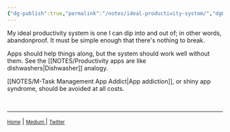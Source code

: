 ```yaml
---
{"dg-publish":true,"permalink":"/notes/ideal-productivity-system/","dgHomeLink":true,"dgPassFrontmatter":false}
---
```



My ideal productivity system is one I can dip into and out of; in other words, abandonproof. It must be simple enough that there's nothing to break.

Apps should help things along, but the system should work well without them. See the [[NOTES/Productivity apps are like dishwashers|Dishwasher]] analogy.

[[NOTES/M-Task Management App Addict|App addiction]], or shiny app syndrome, should be avoided at all costs.

<br>

---
<a href="https://plaintextpaper-less.netlify.app" style="font-size: .8em">Home</a> | <a href="https://medium.com/@miscellaneplans/about" style="font-size: .8em">Medium </a> | <a href="https://twitter.com/miscellaneplans" style="font-size:.8em">Twitter</a>